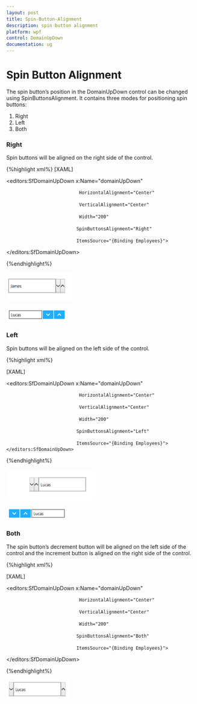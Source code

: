 ```yaml
---
layout: post
title: Spin-Button-Alignment
description: spin button alignment
platform: wpf
control: DomainUpDown
documentation: ug
---
```


# Spin Button Alignment

The spin button’s position in the DomainUpDown control can be changed using SpinButtonsAlignment. It contains three modes for positioning spin buttons:

1. Right
2. Left
3. Both

### Right

Spin buttons will be aligned on the right side of the control.


{%highlight xml%}
[XAML]



<editors:SfDomainUpDown x:Name="domainUpDown"

                               HorizontalAlignment="Center"

                               VerticalAlignment="Center"

                               Width="200" 

                              SpinButtonsAlignment="Right"

                              ItemsSource="{Binding Employees}">

 </editors:SfDomainUpDown>


{%endhighlight%}



![](Spin-Button-Alignment_images/Spin-Button-Alignment_img1.png)





![](Spin-Button-Alignment_images/Spin-Button-Alignment_img2.png)



### Left

Spin buttons will be aligned on the left side of the control.

{%highlight xml%}

[XAML]



<editors:SfDomainUpDown x:Name="domainUpDown"

                               HorizontalAlignment="Center"

                               VerticalAlignment="Center"

                               Width="200" 

                              SpinButtonsAlignment="Left"

                              ItemsSource="{Binding Employees}">        </editors:SfDomainUpDown>



{%endhighlight%}


![](Spin-Button-Alignment_images/Spin-Button-Alignment_img3.png)





![](Spin-Button-Alignment_images/Spin-Button-Alignment_img4.png)



### Both

The spin button’s decrement button will be aligned on the left side of the control and the increment button is aligned on the right side of the control.

{%highlight xml%}

[XAML]



<editors:SfDomainUpDown x:Name="domainUpDown"

                               HorizontalAlignment="Center"

                               VerticalAlignment="Center"

                               Width="200" 

                              SpinButtonsAlignment="Both"

                              ItemsSource="{Binding Employees}">        

</editors:SfDomainUpDown>          


{%endhighlight%}


![](Spin-Button-Alignment_images/Spin-Button-Alignment_img5.png)



